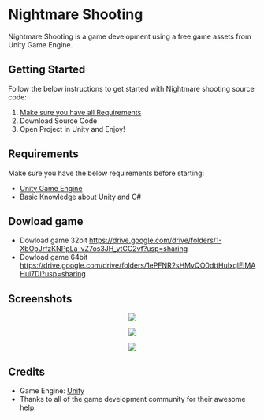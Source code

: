 # Nightmare Shooting

Nightmare Shooting is a game development using a free game assets from Unity Game Engine.

## Getting Started
Follow the below instructions to get started with Nightmare shooting source code:

1. [Make sure you have all Requirements](#requirements)
2. Download Source Code
3. Open Project in Unity and Enjoy!

## Requirements

Make sure you have the below requirements before starting:

- [Unity Game Engine](https://unity3d.com)
- Basic Knowledge about Unity and C#

## Dowload game
* Dowload game 32bit https://drive.google.com/drive/folders/1-XbOpJrfzKNPpLa-vZ7os3JH_ytCC2vf?usp=sharing
* Dowload game 64bit https://drive.google.com/drive/folders/1ePFNR2sHMvQO0dttHulxqlElMAHul7Dl?usp=sharing

## Screenshots

<p align="center">
  <img src="https://www.picz.in.th/image/D2ydnk" />
</p>

<p align="center">
  <img src="https://www.picz.in.th/image/D2y7Wv" />
</p>

<p align="center">
  <img src="https://www.picz.in.th/image/D2ySKE" />
</p>

## Credits

- Game Engine: [Unity](https://unity3d.com/)
- Thanks to all of the game development community for their awesome help.
